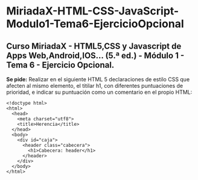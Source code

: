 # MiriadaX-HTML-CSS-JavaScript-Modulo1-Tema6-EjercicioOpcional
## Curso MiriadaX - HTML5,CSS y Javascript de Apps Web,Android,IOS... (5.ª ed.) - Módulo 1 - Tema 6 - Ejercicio Opcional.

__Se pide:__
Realizar en el siguiente HTML 5 declaraciones de estilo CSS que afecten al mismo elemento, el titilar h1, con diferentes puntuaciones de prioridad, e indicar su puntuación como un comentario en el propio HTML:

    <!doctype html>
    <html>
      <head>
        <meta charset="utf­8">
        <title>Herencia</title>
      </head>
      <body>
        <div id="caja">
          <header class="cabecera">
            <h1>Cabecera: header</h1>
          </header>
        </div>
      </body>
    </html>

